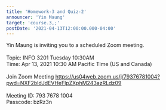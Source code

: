 ```yaml
---
title: 'Homework-3 and Quiz-2'
announcer: 'Yin Maung'
target: 'course.3,;'
postDate: '2021-04-13T12:00:00.000-04:00'
---
```


Yin Maung is inviting you to a scheduled Zoom meeting.
&NewLine;  
&NewLine;  
Topic: INFO 3201 Tuesday 10:30AM
&NewLine;  
Time: Apr 13, 2021 10:30 AM Pacific Time (US and Canada)
&NewLine;  
&NewLine;  
Join Zoom Meeting
<https://us04web.zoom.us/j/79376781004?pwd=NXF2bldJdEVHeFlpZXphM243azRLdz09>
&NewLine;  
&NewLine;  
Meeting ID: 793 7678 1004
&NewLine;  
Passcode: bzRz3n
